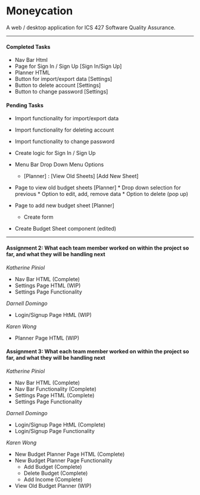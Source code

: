 # Moneycation

A web / desktop application for ICS 427 Software Quality Assurance.

- - - -

#### Completed Tasks ####

* Nav Bar Html
* Page for Sign In / Sign Up [Sign In/Sign Up]
* Planner HTML
* Button for import/export data [Settings]
* Button to delete account [Settings]
* Button to change password [Settings]

#### Pending Tasks ####

* Import functionality for import/export data

* Import functionality for deleting account

* Import functionality to change password

* Create logic for Sign In / Sign Up

* Menu Bar Drop Down Menu Options
  * [Planner] : [View Old Sheets] [Add New Sheet]

* Page to view old budget sheets [Planner]
      * Drop down selection for previous
      * Option to edit, add, remove data
      * Option to delete (pop up)

* Page to add new budget sheet [Planner]
    * Create form 

* Create Budget Sheet component (edited)


- - - -

#### Assignment 2: What each team member worked on within the project so far, and what they will be handling next ####

_Katherine Piniol_

* Nav Bar HTML (Complete)
* Settings Page HTML (WIP)
* Settings Page Functionality

_Darnell Domingo_

* Login/Signup Page HtML (WIP)

_Karen Wong_

* Planner Page HTML (WIP)

#### Assignment 3: What each team member worked on within the project so far, and what they will be handling next ####

_Katherine Piniol_

* Nav Bar HTML (Complete)
* Nav Bar Functionality (Complete)
* Settings Page HTML (Complete)
* Settings Page Functionality

_Darnell Domingo_

* Login/Signup Page HtML (Complete)
* Login/Signup Page Functionality 

_Karen Wong_

* New Budget Planner Page HTML (Complete)
* New Budget Planner Page Functionality
  * Add Budget (Complete)
  * Delete Budget (Complete)
  * Add Income (Complete)
* View Old Budget Planner (WIP)
 
